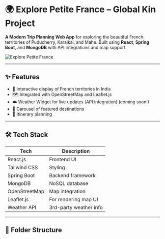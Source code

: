 # 🌍 Explore Petite France – Global Kin Project

**A Modern Trip Planning Web App** for exploring the beautiful French territories of Puducherry, Karaikal, and Mahe. Built using **React**, **Spring Boot**, and **MongoDB** with API integrations and map support.

![Explore Petite France](assets/project-screenshot.png)

---

## ✨ Features

- 📍 Interactive display of French territories in India
- 🗺️ Integrated with OpenStreetMap and Leaflet.js
- ☁️ Weather Widget for live updates (API integration) (coming soon!)
- 🎠 Carousel of featured destinations
- 📅 Itinerary planning 

---

## 🛠 Tech Stack

| Tech           | Description                          |
|----------------|--------------------------------------|
| React.js       | Frontend UI                          |
| Tailwind CSS   | Styling                              |
| Spring Boot    | Backend framework                    |
| MongoDB        | NoSQL database                       |
| OpenStreetMap  | Map integration                      |
| Leaflet.js     | For rendering map UI                 |
| Weather API    | 3rd-party weather info               |

---

## 🔧 Folder Structure

